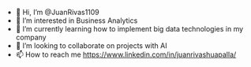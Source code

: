 - 👋 Hi, I’m @JuanRivas1109
- 👀 I’m interested in Business Analytics
- 🌱 I’m currently learning how to implement big data technologies in my company
- 💞️ I’m looking to collaborate on projects with AI
- 📫 How to reach me https://www.linkedin.com/in/juanrivashuapalla/

<!---
JuanRivas1109/JuanRivas1109 is a ✨ special ✨ repository because its `README.md` (this file) appears on your GitHub profile.
You can click the Preview link to take a look at your changes.
--->
